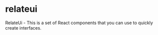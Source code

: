 # relateui
RelateUi - This is a set of React components that you can use to quickly create interfaces.
